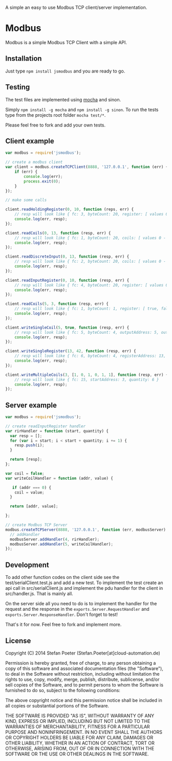 A simple an easy to use Modbus TCP client/server implementation.

Modbus
========

Modbus is a simple Modbus TCP Client with a simple API.

Installation
------------

Just type `npm install jsmodbus` and you are ready to go.

Testing
-------

The test files are implemented using [mocha](https://github.com/visionmedia/mocha) and sinon.

Simply `npm install -g mocha` and `npm install -g sinon`. To run the tests type from the projects root folder `mocha test/*`.

Please feel free to fork and add your own tests.

Client example
--------------
```javascript
var modbus = require('jsmodbus');

// create a modbus client
var client = modbus.createTCPClient(8888, '127.0.0.1', function (err) {
	if (err) {
		console.log(err);
		process.exit(0);
	}
});

// make some calls

client.readHoldingRegister(0, 10, function (reps, err) {
    // resp will look like { fc: 3, byteCount: 20, register: [ values 0 - 10 ] }
    console.log(err, resp); 
});

client.readCoils(0, 13, function (resp, err) {
    // resp will look like { fc: 1, byteCount: 20, coils: [ values 0 - 13 ] } 
    console.log(err, resp);
});

client.readDiscreteInput(0, 13, function (resp, err) {
    // resp will look like { fc: 2, byteCount: 20, coils: [ values 0 - 13 ] } 
    console.log(err, resp);
});

client.readInputRegister(0, 10, function (resp, err) {
	// resp will look like { fc: 4, byteCount: 20, register: [ values 0 - 10 ] }
	console.log(err, resp);
});

client.readCoils(5, 3, function (resp, err) {
	// resp will look like { fc: 1, byteCount: 1, register: [ true, false, true ] }
	console.log(err, resp);
});

client.writeSingleCoil(5, true, function (resp, err) {
	// resp will look like { fc: 5, byteCount: 4, outputAddress: 5, outputValue: true }
	console.log(err, resp);
});

client.writeSingleRegister(13, 42, function (resp, err) {
	// resp will look like { fc: 6, byteCount: 4, registerAddress: 13, registerValue: 42 }
	console.log(err, resp);
});

client.writeMultipleCoils(3, [1, 0, 1, 0, 1, 1], function (resp, err) {
    // resp will look like { fc: 15, startAddress: 3, quantity: 6 }
    console.log(err, resp); 
});
```

Server example
--------------
```javascript
var modbus = require('jsmodbus');

// create readInputRegister handler
var rirHandler = function (start, quantity) {
  var resp = [];
  for (var i = start; i < start + quantity; i += 1) {
    resp.push(i);
  }

  return [resp];
};

var coil = false;
var writeCoilHandler = function (addr, value) {

   if (addr === 0) {
    coil = value;
  }

  return [addr, value];

};

// create Modbus TCP Server
modbus.createTCPServer(8888, '127.0.0.1', function (err, modbusServer) {
  // addHandler
  modbusServer.addHandler(4, rirHandler);
  modbusServer.addHandler(5, writeCoilHandler);
});
```

Development
-----------

To add other function codes on the client side see the test/serialClient.test.js and add a new test. To implement the test create an api call in src/serialClient.js and implement the pdu handler for the client in src/handler.js. That is mainly all.

On the server side all you need to do is to implement the handler for the request and the response in the `exports.Server.RequestHandler` and `exports.Server.ResponseHandler`. Don't forget to test!

That's it for now. Feel free to fork and implement more.

License
-------

Copyright (C) 2014 Stefan Poeter (Stefan.Poeter[at]cloud-automation.de)

Permission is hereby granted, free of charge, to any person obtaining a copy of this software and associated documentation files (the "Software"), to deal in the Software without restriction, including without limitation the rights to use, copy, modify, merge, publish, distribute, sublicense, and/or sell copies of the Software, and to permit persons to whom the Software is furnished to do so, subject to the following conditions:

The above copyright notice and this permission notice shall be included in all copies or substantial portions of the Software.

THE SOFTWARE IS PROVIDED "AS IS", WITHOUT WARRANTY OF ANY KIND, EXPRESS OR IMPLIED, INCLUDING BUT NOT LIMITED TO THE WARRANTIES OF MERCHANTABILITY, FITNESS FOR A PARTICULAR PURPOSE AND NONINFRINGEMENT. IN NO EVENT SHALL THE AUTHORS OR COPYRIGHT HOLDERS BE LIABLE FOR ANY CLAIM, DAMAGES OR OTHER LIABILITY, WHETHER IN AN ACTION OF CONTRACT, TORT OR OTHERWISE, ARISING FROM, OUT OF OR IN CONNECTION WITH THE SOFTWARE OR THE USE OR OTHER DEALINGS IN THE SOFTWARE.

